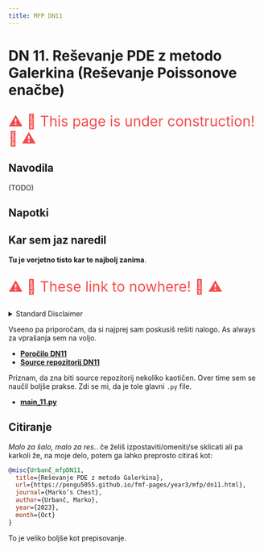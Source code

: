 ```yaml
---
title: MFP DN11
---
```

# DN 11. Reševanje PDE z metodo Galerkina (Reševanje Poissonove enačbe)

<p style="color:#f54c4c; font-size: 28px"> ⚠️ 🚧 This page is under construction! 🚧 ⚠️ </h1> 


## Navodila
 (TODO)
## Napotki

## Kar sem jaz naredil
**Tu je verjetno tisto kar te najbolj zanima**. 

<p style="color:#f54c4c; font-size: 28px"> ⚠️ 🚧 These link to nowhere! 🚧 ⚠️ </h1> 

<details>
  <summary>Standard Disclaimer</summary>
  Objavljam tudi kodo. Ta je bila včasih del večjega repozitorija, ampak sem jo sedaj izvzel v svojega, da je bolj pregledna. Koda bi morala biti razmeroma pokomentirana, sploh v kasnejših nalogah. 
  
</details>

Vseeno pa priporočam, da si najprej sam poskusiš rešiti nalogo. As always za vprašanja sem na voljo.


* [**Poročilo DN11**](#)
* [**Source repozitorij DN11**](#)

Priznam, da zna biti source repozitorij nekoliko kaotičen. Over time sem se naučil boljše prakse. Zdi se mi, da je tole glavni `.py` file.

* [**main_11.py**](#)

## Citiranje
*Malo za šalo, malo za res*.. če želiš izpostaviti/omeniti/se sklicati ali pa karkoli že, na moje delo, potem ga lahko preprosto citiraš kot:

```bib
@misc{Urbanč_mfpDN11, 
  title={Reševanje PDE z metodo Galerkina}, 
  url={https://pengu5055.github.io/fmf-pages/year3/mfp/dn11.html}, 
  journal={Marko’s Chest}, 
  author={Urbanč, Marko}, 
  year={2023}, 
  month={Oct}
} 
```
To je veliko boljše kot prepisovanje.
